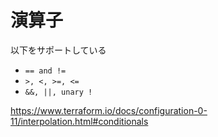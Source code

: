 # 演算子

以下をサポートしている  
  
- `== and !=`
- `>, <, >=, <=`
- `&&, ||, unary !`

<https://www.terraform.io/docs/configuration-0-11/interpolation.html#conditionals>
